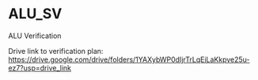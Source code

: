 # ALU_SV
ALU Verification

Drive link to verification plan: https://drive.google.com/drive/folders/1YAXybWP0dIjrTrLqEiLaKkpve25u-ez7?usp=drive_link
